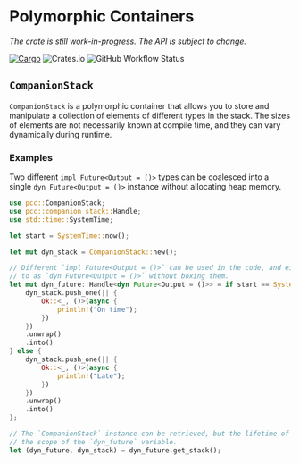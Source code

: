 # Polymorphic Containers

*The crate is still work-in-progress. The API is subject to change.*

[![Cargo](https://img.shields.io/crates/v/pcc)](https://crates.io/crates/pcc)
![Crates.io](https://img.shields.io/crates/l/pcc)
![GitHub Workflow Status](https://img.shields.io/github/actions/workflow/status/wvwwvwwv/polymorphic-companion-containers/pcc.yml?branch=main)

## `CompanionStack`

`CompanionStack` is a polymorphic container that allows you to store and manipulate a collection of elements of different types in the stack. The sizes of elements are not necessarily known at compile time, and they can vary dynamically during runtime.

### Examples

Two different `impl Future<Output = ()>` types can be coalesced into a single `dyn Future<Output = ()>` instance without allocating heap memory.

```rust
use pcc::CompanionStack;
use pcc::companion_stack::Handle;
use std::time::SystemTime;

let start = SystemTime::now();

let mut dyn_stack = CompanionStack::new();

// Different `impl Future<Output = ()>` can be used in the code, and either of them can be referred
// to as `dyn Future<Output = ()>` without boxing them.
let mut dyn_future: Handle<dyn Future<Output = ()>> = if start == SystemTime::now() {
    dyn_stack.push_one(|| {
        Ok::<_, ()>(async {
            println!("On time");
        })
    })
    .unwrap()
    .into()
} else {
    dyn_stack.push_one(|| {
        Ok::<_, ()>(async {
            println!("Late");
        })
    })
    .unwrap()
    .into()
};

// The `CompanionStack` instance can be retrieved, but the lifetime of the reference is limited to
// the scope of the `dyn_future` variable.
let (dyn_future, dyn_stack) = dyn_future.get_stack();
```
